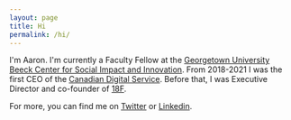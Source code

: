 ```yaml
---
layout: page
title: Hi
permalink: /hi/
---
```


I'm Aaron. 
I'm currently a Faculty Fellow at the [Georgetown University Beeck Center for Social Impact and Innovation](https://beeckcenter.georgetown.edu). 
From 2018-2021 I was the first CEO of the [Canadian Digital Service](https://digital.canada.ca). 
Before that, I was Executive Director and co-founder of [18F](https://18f.gsa.gov). 

For more, you can find me on [Twitter](https://twitter.com/aaronsnow) or [Linkedin](https://linkedin.com/in/aaronsnow).
